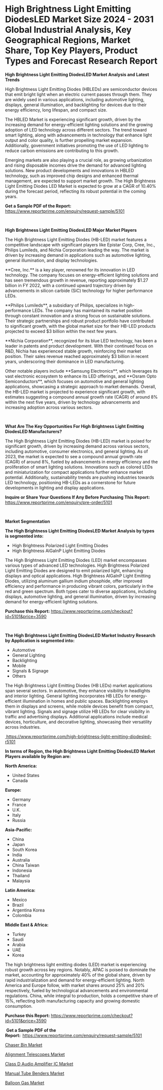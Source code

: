 <p><h1>High Brightness Light Emitting DiodesLED Market Size 2024 - 2031 Global Industrial Analysis, Key Geographical Regions, Market Share, Top Key Players, Product Types and Forecast Research Report</h1></p><p><strong>High Brightness Light Emitting DiodesLED Market Analysis and Latest Trends</strong></p>
<p><p>High Brightness Light Emitting Diodes (HBLEDs) are semiconductor devices that emit bright light when an electric current passes through them. They are widely used in various applications, including automotive lighting, displays, general illumination, and backlighting for devices due to their energy efficiency, long lifespan, and compact size.</p><p>The HBLED Market is experiencing significant growth, driven by the increasing demand for energy-efficient lighting solutions and the growing adoption of LED technology across different sectors. The trend toward smart lighting, along with advancements in technology that enhance light output and color quality, is further propelling market expansion. Additionally, government initiatives promoting the use of LED lighting to reduce carbon emissions are contributing to this growth.</p><p>Emerging markets are also playing a crucial role, as growing urbanization and rising disposable incomes drive the demand for advanced lighting solutions. New product developments and innovations in HBLED technology, such as improved chip designs and enhanced thermal management, are expected to support market growth. The High Brightness Light Emitting Diodes LED Market is expected to grow at a CAGR of 10.40% during the forecast period, reflecting its robust potential in the coming years.</p></p>
<p><strong>Get a Sample PDF of the Report:&nbsp;</strong> <a href="https://www.reportprime.com/enquiry/request-sample/5101">https://www.reportprime.com/enquiry/request-sample/5101</a></p>
<p>&nbsp;</p>
<p><strong>High Brightness Light Emitting DiodesLED Major Market Players</strong></p>
<p><p>The High Brightness Light Emitting Diodes (HB-LED) market features a competitive landscape with significant players like Epistar Corp, Cree, Inc., Philips Lumileds, and Nichia Corporation leading the way. The market is driven by increasing demand in applications such as automotive lighting, general illumination, and display technologies.</p><p>**Cree, Inc.** is a key player, renowned for its innovation in LED technology. The company focuses on energy-efficient lighting solutions and has seen tremendous growth in revenue, reporting approximately $1.27 billion in FY 2022, with a continued upward trajectory driven by advancements in silicon carbide (SiC) technology for higher performance LEDs.</p><p>**Philips Lumileds**, a subsidiary of Philips, specializes in high-performance LEDs. The company has maintained its market position through constant innovation and a strong focus on sustainable solutions. Their strategic partnerships and robust product portfolio have contributed to significant growth, with the global market size for their HB-LED products projected to exceed $3 billion within the next few years.</p><p>**Nichia Corporation**, recognized for its blue LED technology, has been a leader in patents and product development. With their continued focus on R&D, Nichia has experienced stable growth, reinforcing their market position. Their sales revenue reached approximately $3 billion in recent years, underscoring their dominance in LED manufacturing.</p><p>Other notable players include **Samsung Electronics**, which leverages its vast electronic ecosystem to enhance its LED offerings, and **Osram Opto Semiconductors**, which focuses on automotive and general lighting applications, showcasing a strategic approach to market demands. Overall, the HB-LED market is projected to experience significant growth, with estimates suggesting a compound annual growth rate (CAGR) of around 8% within the next five years, driven by technology advancements and increasing adoption across various sectors.</p></p>
<p>&nbsp;</p>
<p><strong>What Are The Key Opportunities For High Brightness Light Emitting DiodesLED Manufacturers?</strong></p>
<p><p>The High Brightness Light Emitting Diodes (HB-LED) market is poised for significant growth, driven by increasing demand across various sectors, including automotive, consumer electronics, and general lighting. As of 2023, the market is expected to see a compound annual growth rate (CAGR) of around 8%, fueled by advancements in energy efficiency and the proliferation of smart lighting solutions. Innovations such as colored LEDs and miniaturization for compact applications further enhance market potential. Additionally, sustainability trends are pushing industries towards LED technology, positioning HB-LEDs as a cornerstone for future developments in lighting and display applications.</p></p>
<p><strong>Inquire or Share Your Questions If Any Before Purchasing This Report:</strong> <a href="https://www.reportprime.com/enquiry/pre-order/5101">https://www.reportprime.com/enquiry/pre-order/5101</a></p>
<p>&nbsp;</p>
<p><strong>Market Segmentation</strong></p>
<p><strong>The High Brightness Light Emitting DiodesLED Market Analysis by types is segmented into:</strong></p>
<p><ul><li>High Brightness Polarized Light Emitting Diodes</li><li>High Brightness AlGaInP Light Emitting Diodes</li></ul></p>
<p><p>The High Brightness Light Emitting Diodes (LED) market encompasses various types of advanced LED technologies. High Brightness Polarized Light Emitting Diodes are designed to emit polarized light, enhancing displays and optical applications. High Brightness AlGaInP Light Emitting Diodes, utilizing aluminum gallium indium phosphide, offer improved efficiency and performance in producing vibrant colors, particularly in the red and green spectrum. Both types cater to diverse applications, including displays, automotive lighting, and general illumination, driven by increasing demand for energy-efficient lighting solutions.</p></p>
<p><strong>Purchase this Report:&nbsp;</strong><a href="https://www.reportprime.com/checkout?id=5101&price=3590">https://www.reportprime.com/checkout?id=5101&price=3590</a></p>
<p>&nbsp;</p>
<p><strong>The High Brightness Light Emitting DiodesLED Market Industry Research by Application is segmented into:</strong></p>
<p><ul><li>Automotive</li><li>General Lighting</li><li>Backlighting</li><li>Mobile</li><li>Signals & Signage</li><li>Others</li></ul></p>
<p><p>The High Brightness Light Emitting Diodes (HB LEDs) market applications span several sectors. In automotive, they enhance visibility in headlights and interior lighting. General lighting incorporates HB LEDs for energy-efficient illumination in homes and public spaces. Backlighting employs them in displays and screens, while mobile devices benefit from compact, vibrant lighting. Signals and signage utilize HB LEDs for clear visibility in traffic and advertising displays. Additional applications include medical devices, horticulture, and decorative lighting, showcasing their versatility across industries.</p></p>
<p><a href="https://www.reportprime.com/high-brightness-light-emitting-diodesled-r5101">&nbsp;https://www.reportprime.com/high-brightness-light-emitting-diodesled-r5101</a></p>
<p><strong>In terms of Region, the High Brightness Light Emitting DiodesLED Market Players available by Region are:</strong></p>
<p>
    <p> <strong> North America: </strong>
        <ul>
            <li>United States</li>
            <li>Canada</li>
        </ul>
        </p> 
    <p> <strong> Europe: </strong>
        <ul>
            <li>Germany</li>
            <li>France</li>
            <li>U.K.</li>
            <li>Italy</li>
            <li>Russia</li>
        </ul>
        </p> 
    <p> <strong> Asia-Pacific: </strong>
        <ul>
            <li>China</li>
            <li>Japan</li>
            <li>South Korea</li>
            <li>India</li>
            <li>Australia</li>
            <li>China Taiwan</li>
            <li>Indonesia</li>
            <li>Thailand</li>
            <li>Malaysia</li>
        </ul>
        </p> 
    <p> <strong> Latin America: </strong>
        <ul>
            <li>Mexico</li>
            <li>Brazil</li>
            <li>Argentina Korea</li>
            <li>Colombia</li>
        </ul>
        </p> 
    <p> <strong> Middle East & Africa: </strong>
        <ul>
            <li>Turkey</li>
            <li>Saudi</li>
            <li>Arabia</li>
            <li>UAE</li>
            <li>Korea</li>
        </ul>
    </p>
    </p>
<p><p>The high brightness light emitting diodes (LED) market is experiencing robust growth across key regions. Notably, APAC is poised to dominate the market, accounting for approximately 40% of the global share, driven by rapid industrialization and demand for energy-efficient lighting. North America and Europe follow, with market shares around 25% and 20% respectively, fueled by technological advancements and environmental regulations. China, while integral to production, holds a competitive share of 15%, reflecting both manufacturing capacity and growing domestic consumption.</p></p>
<p><strong>Purchase this Report: </strong><a href="https://www.reportprime.com/checkout?id=5101&price=3590">https://www.reportprime.com/checkout?id=5101&price=3590</a></p>
<p>&nbsp;<strong>Get a Sample PDF of the Report:&nbsp;&nbsp;</strong><a href="https://www.reportprime.com/enquiry/request-sample/5101">https://www.reportprime.com/enquiry/request-sample/5101</a></p>
<p><strong></strong></p>
<p><p><a href="https://issuu.com/reportprime-2/docs/chaser-bin-market-size-2030.pptx_b1c8b12465a794">Chaser Bin Market</a></p><p><a href="https://issuu.com/reportprime-2/docs/alignment-telescopes-market-size-20_2b24633650b6f6">Alignment Telescopes Market</a></p><p><a href="https://github.com/RoccoManning/Market-Research-Report-List-6/blob/main/class-d-audio-amplifier-ic-market.md">Class D Audio Amplifier IC Market</a></p><p><a href="https://www.linkedin.com/pulse/manual-tube-benders-market-research-report-exploring-size-pogke?trackingId=N%2FlTy852SlW%2F8vgx%2BMoyWg%3D%3D">Manual Tube Benders Market</a></p><p><a href="https://www.linkedin.com/pulse/global-balloon-gas-market-size-expected-reach-cagr-121-report-gwlkc?trackingId=8eu%2FdPnVSgmsDWQyFDmtjw%3D%3D">Balloon Gas Market</a></p></p>